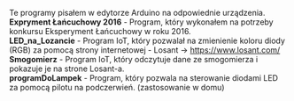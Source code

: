 Te programy pisałem w edytorze Arduino na odpowiednie urządzenia.<br>
<b>Expryment Łańcuchowy 2016</b> - Program, który wykonałem na potrzeby konkursu Eksperyment Łańcuchowy w roku 2016.<br>
<b>LED_na_Lozancie</b> - Program IoT, który pozwalał na zmienienie koloru diody (RGB) za pomocą strony internetowej - Losant -> https://www.losant.com/ <br>
<b>Smogomierz</b> - Program IoT, który odczytuje dane ze smogomierza i pokazuje je na strone Losant-a.<br>
<b>programDoLampek</b> - Program, który pozwala na sterowanie diodami LED za pomocą pilotu na podczerwień. (zastosowanie w domu)
